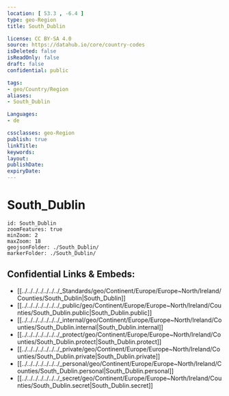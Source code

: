 ```yaml
---
location: [ 53.3 , -6.4 ] 
type: geo-Region
title: South_Dublin

license: CC BY-SA 4.0
source: https://datahub.io/core/country-codes
isDeleted: false
isReadOnly: false
draft: false
confidential: public

tags:
- geo/Country/Region
aliases:
- South_Dublin

Languages:
- de

cssclasses: geo-Region
publish: true
linkTitle: 
keywords: 
layout: 
publishDate: 
expiryDate: 
---
```


# South_Dublin

```leaflet
id: South_Dublin
zoomFeatures: true 
minZoom: 2 
maxZoom: 18
geojsonFolder: ./South_Dublin/
markerFolder: ./South_Dublin/
```


## Confidential Links & Embeds: 
- [[../../../../../../../_Standards/geo/Continent/Europe/Europe~North/Ireland/Counties/South_Dublin|South_Dublin]] 
- [[../../../../../../../_public/geo/Continent/Europe/Europe~North/Ireland/Counties/South_Dublin.public|South_Dublin.public]] 
- [[../../../../../../../_internal/geo/Continent/Europe/Europe~North/Ireland/Counties/South_Dublin.internal|South_Dublin.internal]] 
- [[../../../../../../../_protect/geo/Continent/Europe/Europe~North/Ireland/Counties/South_Dublin.protect|South_Dublin.protect]] 
- [[../../../../../../../_private/geo/Continent/Europe/Europe~North/Ireland/Counties/South_Dublin.private|South_Dublin.private]] 
- [[../../../../../../../_personal/geo/Continent/Europe/Europe~North/Ireland/Counties/South_Dublin.personal|South_Dublin.personal]] 
- [[../../../../../../../_secret/geo/Continent/Europe/Europe~North/Ireland/Counties/South_Dublin.secret|South_Dublin.secret]] 

